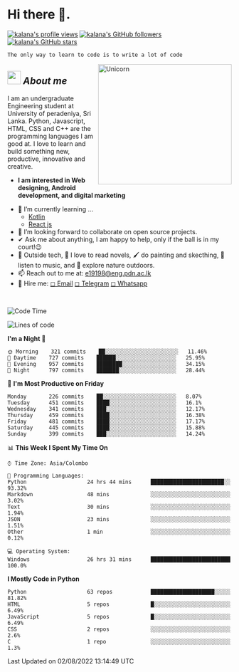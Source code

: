 <h1>Hi there 👋.</h1>

<a title="kalana's profile views " href="https://github.com/kalanakt" ><img src="https://komarev.com/ghpvc/?username=kalanakt&label=Profile%20views" alt="kalana's profile views"></a>
<a title="kalana's GitHub followers " href="https://github.com/kalanakt" ><img src="https://img.shields.io/github/followers/kalanakt?style=social" alt="kalana's GitHub followers"></a>
<a title="kalana's GitHub stars " href="https://github.com/kalanakt" ><img src="https://img.shields.io/github/stars/kalanakt?style=social" alt="kalana's GitHub stars "></a>

```
The only way to learn to code is to write a lot of code
```

<img align="right" width=300px height=270px alt="Unicorn" src="https://c.tenor.com/GN73MKBawZYAAAAi/busy-cute.gif" />

## <img src="https://media.giphy.com/media/ObNTw8Uzwy6KQ/giphy.gif" width=30px height=30px>&nbsp;***About me***

I am an undergraduate Engineering student at University of peradeniya, Sri Lanka. Python, Javascript, HTML, CSS and C++ are the programming languages I am good at. I love to learn and build something new, productive, innovative and creative.
* **I am interested in Web designing, Android development, and digital marketing**
- 🌱 I’m currently learning ...
  - <a href="https://kotlinlang.org/">Kotlin</a>
  - <a href="https://reactjs.org/">React js</a>
- 👯 I’m looking forward to collaborate on open source projects.
- ✔ Ask me about anything, I am happy to help, only if the ball is in my court!😉<br>
- 🌈 Outside tech, 📖 I love to read novels, 🖌️ do painting and skecthing, 🎵 listen to music, and 🌴 explore nature outdoors.
- 📫 Reach out to me at: <a href = "mailto: e19198@eng.pdn.ac.lk ">e19198@eng.pdn.ac.lk</a>
- 💌 Hire me:  <a href = "mailto: e19198@eng.pdn.ac.lk ">◻ Email</a> <a href = "https://t.me/kinu6">◻ Telegram</a>  <a href = "https://wa.me/94760351335">◻ Whatsapp</a>
<br>

<!--

### <img src="https://media.giphy.com/media/iY8CRBdQXODJSCERIr/giphy.gif" width=30px height=30px>&nbsp;***Here Are Some of My GitHub Statistics ....***
<br>
<table border="0" align="center">
<td width="50%" align="center">
<a href="https://github.com/anuraghazra/github-readme-stats"><img src="https://github-readme-stats.vercel.app/api?username=kalanakt&count_private=true&include_all_commits=true&theme=tokyonight&disable_animations=false"></a>
</td>
<td width="50%" align="center">
<a href="https://github.com/DenverCoder1/github-readme-streak-stats"><img src="https://github-readme-streak-stats.herokuapp.com/?user=kalanakt&theme=tokyonight">
</td></a>
</table>
<br>
-->

<!--START_SECTION:waka-->
![Code Time](http://img.shields.io/badge/Code%20Time-53%20hrs%2022%20mins-blue)

![Lines of code](https://img.shields.io/badge/From%20Hello%20World%20I%27ve%20Written-80%20Thousand%20lines%20of%20code-blue)

**I'm a Night 🦉** 

```text
🌞 Morning    321 commits    ██░░░░░░░░░░░░░░░░░░░░░░░   11.46% 
🌆 Daytime    727 commits    ██████░░░░░░░░░░░░░░░░░░░   25.95% 
🌃 Evening    957 commits    ████████░░░░░░░░░░░░░░░░░   34.15% 
🌙 Night      797 commits    ███████░░░░░░░░░░░░░░░░░░   28.44%

```
📅 **I'm Most Productive on Friday** 

```text
Monday       226 commits    ██░░░░░░░░░░░░░░░░░░░░░░░   8.07% 
Tuesday      451 commits    ████░░░░░░░░░░░░░░░░░░░░░   16.1% 
Wednesday    341 commits    ███░░░░░░░░░░░░░░░░░░░░░░   12.17% 
Thursday     459 commits    ████░░░░░░░░░░░░░░░░░░░░░   16.38% 
Friday       481 commits    ████░░░░░░░░░░░░░░░░░░░░░   17.17% 
Saturday     445 commits    ████░░░░░░░░░░░░░░░░░░░░░   15.88% 
Sunday       399 commits    ███░░░░░░░░░░░░░░░░░░░░░░   14.24%

```


📊 **This Week I Spent My Time On** 

```text
⌚︎ Time Zone: Asia/Colombo

💬 Programming Languages: 
Python                   24 hrs 44 mins      ███████████████████████░░   93.32% 
Markdown                 48 mins             ░░░░░░░░░░░░░░░░░░░░░░░░░   3.02% 
Text                     30 mins             ░░░░░░░░░░░░░░░░░░░░░░░░░   1.94% 
JSON                     23 mins             ░░░░░░░░░░░░░░░░░░░░░░░░░   1.51% 
Other                    1 min               ░░░░░░░░░░░░░░░░░░░░░░░░░   0.12%

💻 Operating System: 
Windows                  26 hrs 31 mins      █████████████████████████   100.0%

```

**I Mostly Code in Python** 

```text
Python                   63 repos            ████████████████████░░░░░   81.82% 
HTML                     5 repos             █░░░░░░░░░░░░░░░░░░░░░░░░   6.49% 
JavaScript               5 repos             █░░░░░░░░░░░░░░░░░░░░░░░░   6.49% 
CSS                      2 repos             ░░░░░░░░░░░░░░░░░░░░░░░░░   2.6% 
C                        1 repo              ░░░░░░░░░░░░░░░░░░░░░░░░░   1.3%

```



 Last Updated on 02/08/2022 13:14:49 UTC
<!--END_SECTION:waka-->

<!--
### <img src="https://media.giphy.com/media/iY8CRBdQXODJSCERIr/giphy.gif" width=30px height=30px>&nbsp;***Most Used Languages | Weekly Average....***
<br>
<table border="0" align="center" width="10%">
<td width="42%" align="center">
<a href="https://github.com/anuraghazra/github-readme-stats"><img src="https://github-readme-stats.vercel.app/api/top-langs/?username=kalanakt&theme=tokyonight&langs_count=10&layout=compact&range=last_7_days"></a> 
</td>
<td width="58%" align="center">
<a href="https://wakatime.com/"><img src="https://github-readme-stats.vercel.app/api/wakatime?username=codexo&layout=default&theme=tokyonight&langs_count=7&hide_title=true"></a>
</td>
</table>
<br>

### <img src="https://media.giphy.com/media/iY8CRBdQXODJSCERIr/giphy.gif" width=30px height=30px>&nbsp;***GitHub Activity Graph ....***
<br>
<table border="0" align="center">
<td width="100%" align="center">
<a href="https://github.com/ashutosh00710/github-readme-activity-graph"><img src="https://activity-graph.herokuapp.com/graph?username=kalanakt&theme=react-dark&radius=8&hide_border=true&color=35ff69&hide_title=true"></a>
</td>
</table>
-->
<!-- <br> 
<table border="0" align="center"> &card_width=420
<td width="28.42%" align="center">
<a href="https://github.com/anuraghazra/github-readme-stats"><img src="https://github-readme-stats.vercel.app/api/top-langs/?username=kalanakt&theme=tokyonight&v2"></a>
</td>
<td width="71.58%" align="center">
<a href="https://github.com/DenverCoder1/github-readme-streak-stats"><img src="https://activity-graph.herokuapp.com/graph?username=kalanakt&theme=react-dark&radius=8&hide_border=true&color=35ff69">
</td></a>
</table>
<br> -->

<!-- <p align="centre">
    <img src="https://github.com/kalanakt/kalanakt/blob/main/assets/HiGit.png" style="border-radius:50%"/>
</p> -->
<!--
![GitHub stars](https://img.shields.io/github/stars/kalanakt?style=social)
![GitHub followers](https://img.shields.io/github/followers/kalanakt?style=social)
[![Profile views](https://komarev.com/ghpvc/?username=kalanakt&label=Profile%20views)](https://github.com/kalanakt)
-->
<!-- <a href="https://www.buymeacoffee.com/kalanakt"><img src="https://img.buymeacoffee.com/button-api/?text=Buy me a coffee&emoji=☕&slug=kalanakt&button_colour=40DCA5&font_colour=ffffff&font_family=Cookie&outline_colour=000000&coffee_colour=FFDD00" alt="Buy Me A Coffee" style="height: 41px !important;width: 174px !important;box-shadow: 0px 3px 2px 0px rgba(190, 190, 190, 0.5) !important;-webkit-box-shadow: 0px 3px 2px 0px rgba(190, 190, 190, 0.5) !important;"/></a>

<p align="">
  <a href="https://instagram.com/kalanakt_" target="blank"><img align="center" src="https://raw.githubusercontent.com/rahuldkjain/github-profile-readme-generator/master/src/images/icons/Social/instagram.svg" alt="kalanakt" height="30" width="40" /></a>
  <a href="https://www.facebook.com/kalana.kithmina.735" target="blank"><img align="center" src="https://raw.githubusercontent.com/rahuldkjain/github-profile-readme-generator/master/src/images/icons/Social/facebook.svg" alt="kalanakt" height="30" width="40" /></a>
  <a href="https://t.me/kinu6" target="blank"><img align="center" src="https://telegra.ph/file/26d2289b53f2b5f183a49.png" alt="kalanakt" height="30" width="40" /></a>
  <a href="https://wa.me/94760351335" target="blank"><img align="center" src="https://raw.githubusercontent.com/rahuldkjain/github-profile-readme-generator/master/src/images/icons/Social/whatsapp.svg" alt="919496300461" height="30" width="40" /></a>
</p> -->
